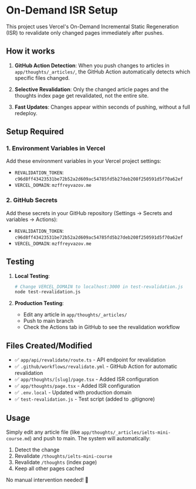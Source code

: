 # On-Demand ISR Setup

This project uses Vercel's On-Demand Incremental Static Regeneration (ISR) to revalidate only changed pages immediately after pushes.

## How it works

1. **GitHub Action Detection**: When you push changes to articles in `app/thoughts/_articles/`, the GitHub Action automatically detects which specific files changed.

2. **Selective Revalidation**: Only the changed article pages and the thoughts index page get revalidated, not the entire site.

3. **Fast Updates**: Changes appear within seconds of pushing, without a full redeploy.

## Setup Required

### 1. Environment Variables in Vercel

Add these environment variables in your Vercel project settings:

- `REVALIDATION_TOKEN`: `c96d8ff43423531be72b52a2d609ac54785fd5b27deb208f250591d5f70a62ef`
- `VERCEL_DOMAIN`: `mzffreyvazov.me`

### 2. GitHub Secrets

Add these secrets in your GitHub repository (Settings → Secrets and variables → Actions):

- `REVALIDATION_TOKEN`: `c96d8ff43423531be72b52a2d609ac54785fd5b27deb208f250591d5f70a62ef`
- `VERCEL_DOMAIN`: `mzffreyvazov.me`

## Testing

1. **Local Testing**: 
   ```bash
   # Change VERCEL_DOMAIN to localhost:3000 in test-revalidation.js
   node test-revalidation.js
   ```

2. **Production Testing**: 
   - Edit any article in `app/thoughts/_articles/`
   - Push to main branch
   - Check the Actions tab in GitHub to see the revalidation workflow

## Files Created/Modified

- ✅ `app/api/revalidate/route.ts` - API endpoint for revalidation
- ✅ `.github/workflows/revalidate.yml` - GitHub Action for automatic revalidation
- ✅ `app/thoughts/[slug]/page.tsx` - Added ISR configuration
- ✅ `app/thoughts/page.tsx` - Added ISR configuration
- ✅ `.env.local` - Updated with production domain
- ✅ `test-revalidation.js` - Test script (added to .gitignore)

## Usage

Simply edit any article file (like `app/thoughts/_articles/ielts-mini-course.md`) and push to main. The system will automatically:

1. Detect the change
2. Revalidate `/thoughts/ielts-mini-course` 
3. Revalidate `/thoughts` (index page)
4. Keep all other pages cached

No manual intervention needed! 🚀
